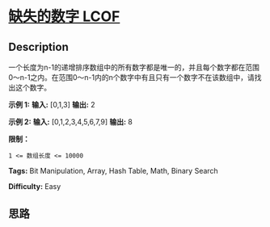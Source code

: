 # [缺失的数字  LCOF][title]

## Description

一个长度为n-1的递增排序数组中的所有数字都是唯一的，并且每个数字都在范围0～n-1之内。在范围0～n-1内的n个数字中有且只有一个数字不在该数组中，请找出这个数字。



**示例 1:**
            **输入:** [0,1,3]    **输出:** 2    

**示例  2:**
            **输入:** [0,1,2,3,4,5,6,7,9]    **输出:** 8



**限制：**

`1 <= 数组长度 <= 10000`


**Tags:** Bit Manipulation, Array, Hash Table, Math, Binary Search

**Difficulty:** Easy

## 思路

[title]: https://leetcode-cn.com/problems/que-shi-de-shu-zi-lcof
